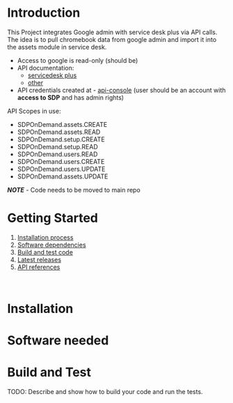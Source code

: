 # Introduction 
This Project integrates Google admin with service desk plus via API calls.
The idea is to pull chromebook data from google admin and import it into the assets module in service desk.  

- Access to google is read-only (should be)  
- API documentation:
    -   [servicedesk plus ](https://www.manageengine.com/products/service-desk/sdpod-v3-api/)  
    -   [other](https://ui.servicedeskplus.com/APIDocs3/index.html)
- API credentials created at - [api-console](https://api-console.zoho.uk/)
(user should be an account with **access to SDP** and has admin rights)  

API Scopes in use:
-   SDPOnDemand.assets.CREATE
-   SDPOnDemand.assets.READ
-   SDPOnDemand.setup.CREATE
-   SDPOnDemand.setup.READ
-   SDPOnDemand.users.READ
-   SDPOnDemand.users.CREATE
-   SDPOnDemand.users.UPDATE
-   SDPOnDemand.assets.UPDATE


***NOTE*** - Code needs to be moved to main repo
# Getting Started


1.	[Installation process](#installation)
2.	[Software dependencies](#software-needed)
3.  [Build and test code](#build-and-test)
3.	[Latest releases]()
4.	[API references]()

<br>

#   Installation


#   Software needed


# Build and Test
TODO: Describe and show how to build your code and run the tests. 
